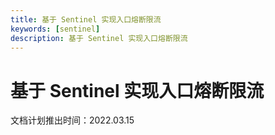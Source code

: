 ```yaml
---
title: 基于 Sentinel 实现入口熔断限流
keywords: [sentinel]
description: 基于 Sentinel 实现入口熔断限流
---
```


# 基于 Sentinel 实现入口熔断限流

文档计划推出时间：2022.03.15
